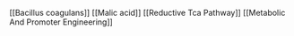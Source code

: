 [[Bacillus coagulans]]
[[Malic acid]]
[[Reductive Tca Pathway]]
[[Metabolic And Promoter Engineering]]

